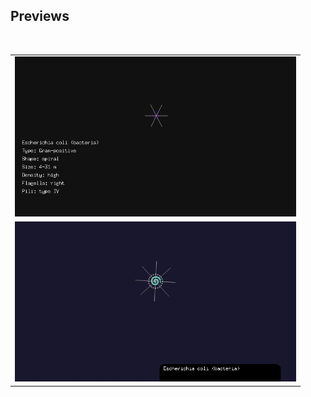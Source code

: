 ## Previews

<table>
  <tr>
    <td>
      <a href="./img/preview.mp4">
        <img src="./img/preview.gif" alt="Preview 00" width="450" />
      </a>
    </td>
  </tr>
  <tr><br/></tr>
  <tr>
    <td>
      <a href="./img/preview1.mp4">
        <img src="./img/preview1.gif" alt="Preview 01" width="450" />
      </a>
    </td>
  </tr>
</table>


